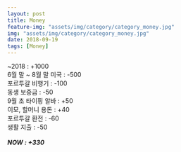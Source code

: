 ```yaml
---
layout: post
title: Money
feature-img: "assets/img/category/category_money.jpg"
img: "assets/img/category/category_money.jpg"
date: 2018-09-19
tags: [Money]
---
```


<!--Sed ut perspiciatis unde omnis iste natus error sit voluptatem accusantium doloremque laudantium, totam rem aperiam, eaque ipsa quae ab illo inventore veritatis et quasi architecto beatae vitae dicta sunt explicabo. Nemo enim ipsam voluptatem <a>quia voluptas sit aspernatur</a> aut odit aut fugit, sed quia consequuntur magni dolores eos qui ratione voluptatem sequi nesciunt. Neque porro quisquam est, qui dolorem ipsum quia dolor sit amet, consectetur, adipisci velit, sed quia non numquam eius <a>modi tempora incidunt</a> ut labore et dolore magnam aliquam quaerat voluptatem. Ut enim ad minima veniam, quis nostrum exercitationem ullam corporis suscipit laboriosam, nisi ut aliquid ex ea commodi consequatur? Quis autem vel eum iure reprehenderit qui in ea voluptate velit esse quam nihil molestiae consequatur, vel illum qui dolorem eum fugiat quo voluptas nulla pariatur?
Use this area of the page to describe your project. The icon above is part of a free icon set by <a href="https://sellfy.com/p/8Q9P/jV3VZ/">Flat Icons</a>. On their website, you can download their free set with 16 icons, or you can purchase the entire set with 146 icons for only $12!-->

~2018 : +1000<br>
6월 말 ~ 8월 말 미국 : -500<br>
포르투갈 비행기 : -100<br>
동생 보증금 : -50<br>
9월 초 타이핑 알바 : +50<br>
이모, 할머니 용돈 : +40<br>
포르투갈 환전 : -60<br>
생활 지출 : -50<br><br>
***NOW : +330***

